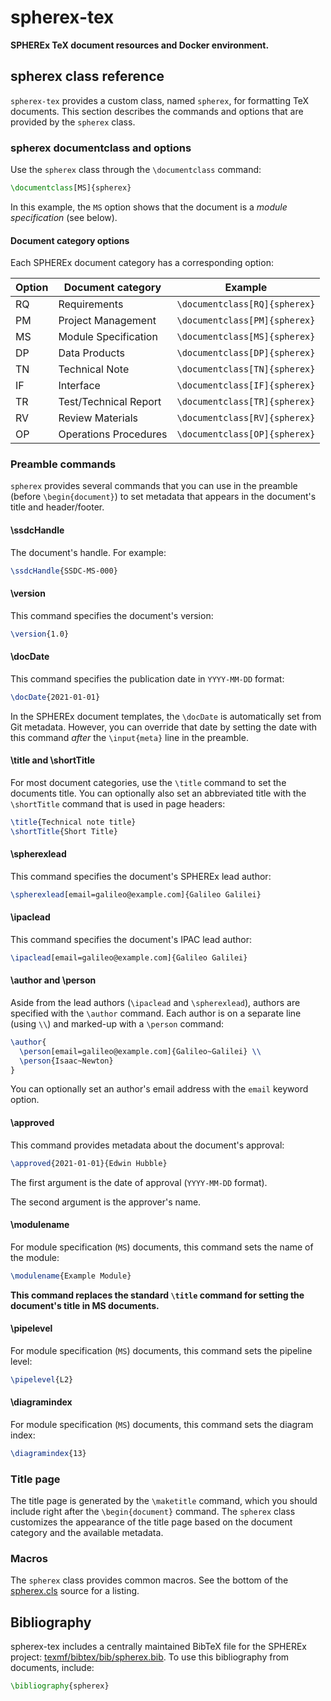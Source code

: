 # spherex-tex

**SPHEREx TeX document resources and Docker environment.**

## spherex class reference

`spherex-tex` provides a custom class, named `spherex`, for formatting TeX documents. This section describes the commands and options that are provided by the `spherex` class.

### spherex documentclass and options

Use the `spherex` class through the `\documentclass` command:

```tex
\documentclass[MS]{spherex}
```

In this example, the `MS` option shows that the document is a _module specification_ (see below).

#### Document category options

Each SPHEREx document category has a corresponding option:

| Option | Document category     | Example                       |
| ------ | --------------------- | ----------------------------- |
| RQ     | Requirements          | `\documentclass[RQ]{spherex}` |
| PM     | Project Management    | `\documentclass[PM]{spherex}` |
| MS     | Module Specification  | `\documentclass[MS]{spherex}` |
| DP     | Data Products         | `\documentclass[DP]{spherex}` |
| TN     | Technical Note        | `\documentclass[TN]{spherex}` |
| IF     | Interface             | `\documentclass[IF]{spherex}` |
| TR     | Test/Technical Report | `\documentclass[TR]{spherex}` |
| RV     | Review Materials      | `\documentclass[RV]{spherex}` |
| OP     | Operations Procedures | `\documentclass[OP]{spherex}` |

### Preamble commands

`spherex` provides several commands that you can use in the preamble (before `\begin{document}`) to set metadata that appears in the document's title and header/footer.

#### \ssdcHandle

The document's handle. For example:

```tex
\ssdcHandle{SSDC-MS-000}
```

#### \version

This command specifies the document's version:

```tex
\version{1.0}
```

#### \docDate

This command specifies the publication date in `YYYY-MM-DD` format:

```tex
\docDate{2021-01-01}
```

In the SPHEREx document templates, the `\docDate` is automatically set from Git metadata. However, you can override that date by setting the date with this command _after_ the `\input{meta}` line in the preamble.

#### \title and \shortTitle

For most document categories, use the `\title` command to set the documents title. You can optionally also set an abbreviated title with the `\shortTitle` command that is used in page headers:

```tex
\title{Technical note title}
\shortTitle{Short Title}
```

#### \spherexlead

This command specifies the document's SPHEREx lead author:

```tex
\spherexlead[email=galileo@example.com]{Galileo Galilei}
```

#### \ipaclead

This command specifies the document's IPAC lead author:

```tex
\ipaclead[email=galileo@example.com]{Galileo Galilei}
```

#### \author and \person

Aside from the lead authors (`\ipaclead` and `\spherexlead`), authors are specified with the `\author` command. Each author is on a separate line (using `\\`) and marked-up with a `\person` command:

```tex
\author{
  \person[email=galileo@example.com]{Galileo~Galilei} \\
  \person{Isaac~Newton}
}
```

You can optionally set an author's email address with the `email` keyword option.

#### \approved

This command provides metadata about the document's approval:

```tex
\approved{2021-01-01}{Edwin Hubble}
```

The first argument is the date of approval (`YYYY-MM-DD` format).

The second argument is the approver's name.

#### \modulename

For module specification (`MS`) documents, this command sets the name of the module:

```tex
\modulename{Example Module}
```

**This command replaces the standard `\title` command for setting the document's title in MS documents.**

#### \pipelevel

For module specification (`MS`) documents, this command sets the pipeline level:

```tex
\pipelevel{L2}
```

#### \diagramindex

For module specification (`MS`) documents, this command sets the diagram index:

```tex
\diagramindex{13}
```

### Title page

The title page is generated by the `\maketitle` command, which you should include right after the `\begin{document}` command. The `spherex` class customizes the appearance of the title page based on the document category and the available metadata.

### Macros

The `spherex` class provides common macros. See the bottom of the [spherex.cls](./texmf/tex/latex/spherex/spherex.cls) source for a listing.

## Bibliography

spherex-tex includes a centrally maintained BibTeX file for the SPHEREx project: [texmf/bibtex/bib/spherex.bib](./texmf/bibtex/bib/spherex.bib). To use this bibliography from documents, include:

```tex
\bibliography{spherex}
```
